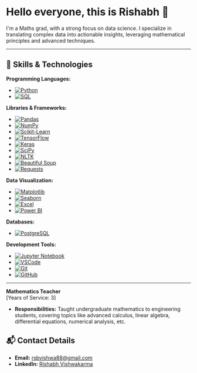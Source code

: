 # Hello everyone, this is Rishabh 👋

I'm a Maths grad, with a strong focus on data science. I specialize in translating complex data into actionable insights, leveraging mathematical principles and advanced techniques.

---

## 🔧 Skills & Technologies

**Programming Languages:**
- [![Python](https://img.shields.io/badge/Python-3776AB?style=flat&logo=python&logoColor=white)](https://www.python.org/)
- [![SQL](https://img.shields.io/badge/SQL-4479A1?style=flat&logo=postgresql&logoColor=white)](https://www.postgresql.org/)

**Libraries & Frameworks:**
- [![Pandas](https://img.shields.io/badge/Pandas-150458?style=flat&logo=pandas&logoColor=white)](https://pandas.pydata.org/)
- [![NumPy](https://img.shields.io/badge/NumPy-013243?style=flat&logo=numpy&logoColor=white)](https://numpy.org/)
- [![Scikit-Learn](https://img.shields.io/badge/Scikit--Learn-F7931E?style=flat&logo=scikit-learn&logoColor=white)](https://scikit-learn.org/)
- [![TensorFlow](https://img.shields.io/badge/TensorFlow-FF6F00?style=flat&logo=tensorflow&logoColor=white)](https://www.tensorflow.org/)
- [![Keras](https://img.shields.io/badge/Keras-D00000?style=flat&logo=keras&logoColor=white)](https://keras.io/)
- [![SciPy](https://img.shields.io/badge/SciPy-8CAAE6?style=flat&logo=scipy&logoColor=white)](https://scipy.org/)
- [![NLTK](https://img.shields.io/badge/NLTK-3C8C2A?style=flat&logo=nltk&logoColor=white)](https://www.nltk.org/)
- [![Beautiful Soup](https://img.shields.io/badge/Beautiful%20Soup-FFD54F?style=flat&logo=python&logoColor=black)](https://www.crummy.com/software/BeautifulSoup/)
- [![Requests](https://img.shields.io/badge/Requests-0074D9?style=flat&logo=python&logoColor=white)](https://docs.python-requests.org/)

**Data Visualization:**
- [![Matplotlib](https://img.shields.io/badge/Matplotlib-003B57?style=flat&logo=matplotlib&logoColor=white)](https://matplotlib.org/)
- [![Seaborn](https://img.shields.io/badge/Seaborn-9C66E0?style=flat&logo=seaborn&logoColor=white)](https://seaborn.pydata.org/)
- [![Excel](https://img.shields.io/badge/Excel-217346?style=flat&logo=microsoft-excel&logoColor=white)](https://www.microsoft.com/en-us/microsoft-365/excel)
- [![Power BI](https://img.shields.io/badge/Power%20BI-F2C811?style=flat&logo=power-bi&logoColor=black)](https://powerbi.microsoft.com/)

**Databases:**
- [![PostgreSQL](https://img.shields.io/badge/PostgreSQL-4169E1?style=flat&logo=postgresql&logoColor=white)](https://www.postgresql.org/)

**Development Tools:**
- [![Jupyter Notebook](https://img.shields.io/badge/Jupyter%20Notebook-F37626?style=flat&logo=jupyter&logoColor=white)](https://jupyter.org/)
- [![VSCode](https://img.shields.io/badge/VSCode-007ACC?style=flat&logo=visual-studio-code&logoColor=white)](https://code.visualstudio.com/)
- [![Git](https://img.shields.io/badge/Git-F05032?style=flat&logo=git&logoColor=white)](https://git-scm.com/)
- [![GitHub](https://img.shields.io/badge/GitHub-181717?style=flat&logo=github&logoColor=white)](https://github.com/)

---

**Mathematics Teacher**  
[Years of Service: 3]  
- **Responsibilities:** Taught undergraduate mathematics to engineering students, covering topics like advanced calculus, linear algebra, differential equations, numerical analysis, etc.

## 📬 Contact Details

- **Email:** [rsbvishwa88@gmail.com](mailto:rsbvishwa88@gmail.com)
- **LinkedIn:** [Rishabh Vishwakarma](https://www.linkedin.com/in/rishabh-vishwakarma-a73a141b2/)

